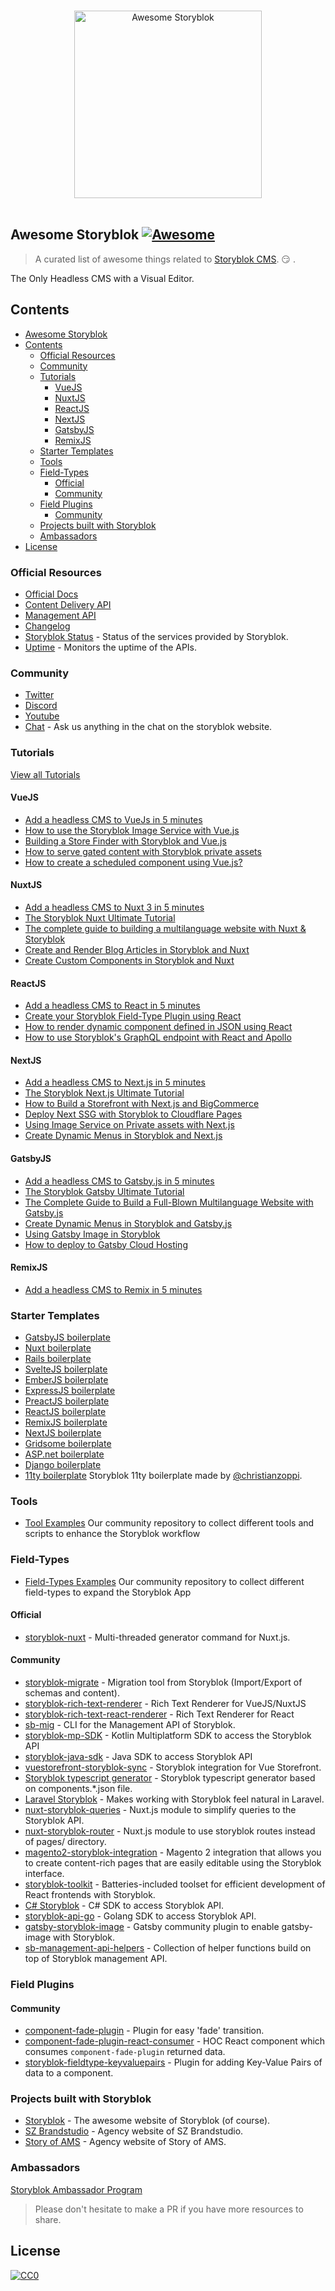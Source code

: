 <p align="center">
  <br>
  <img width="300" src="media/awesome-storyblok-logo.svg" alt="Awesome Storyblok">
  <br>
  <br>
</p>

## Awesome Storyblok [![Awesome](https://cdn.rawgit.com/sindresorhus/awesome/d7305f38d29fed78fa85652e3a63e154dd8e8829/media/badge.svg)](https://github.com/sindresorhus/awesome)

> A curated list of awesome things related to [Storyblok CMS](https://www.storyblok.com). 😏 .

The Only Headless CMS with a Visual Editor.

## Contents

- [Awesome Storyblok ](#awesome-storyblok-)
- [Contents](#contents)
  - [Official Resources](#official-resources)
  - [Community](#community)
  - [Tutorials](#tutorials)
    - [VueJS](#vuejs)
    - [NuxtJS](#nuxtjs)
    - [ReactJS](#reactjs)
    - [NextJS](#nextjs)
    - [GatsbyJS](#gatsbyjs)
    - [RemixJS](#remixjs)
  - [Starter Templates](#starter-templates)
  - [Tools](#tools)
  - [Field-Types](#field-types)
    - [Official](#official)
    - [Community](#community-1)
  - [Field Plugins](#field-plugins)
    - [Community](#community-2)
  - [Projects built with Storyblok](#projects-built-with-storyblok)
  - [Ambassadors](#ambassadors)
- [License](#license)

### Official Resources

- [Official Docs](https://www.storyblok.com/docs)
- [Content Delivery API](https://www.storyblok.com/docs/api/content-delivery)
- [Management API](https://www.storyblok.com/docs/api/management)
- [Changelog](https://www.storyblok.com/changelog)
- [Storyblok Status](https://status.storyblok.com/en/) - Status of the services provided by Storyblok.
- [Uptime](https://uptime.storyblok.com/) - Monitors the uptime of the APIs.

### Community

- [Twitter](https://twitter.com/storyblok)
- [Discord](https://discord.com/invite/WmMYYQp)
- [Youtube](https://www.youtube.com/c/storyblok-com)
- [Chat](https://www.storyblok.com) - Ask us anything in the chat on the storyblok website.

### Tutorials
[View all Tutorials](https://www.storyblok.com/tutorials)
#### VueJS

- [Add a headless CMS to VueJs in 5 minutes](https://www.storyblok.com/tp/add-a-headless-CMS-to-vuejs-in-5-minutes)
- [How to use the Storyblok Image Service with Vue.js](https://www.storyblok.com/tp/storyblok-image-service-vuejs)
- [Building a Store Finder with Storyblok and Vue.js](https://www.storyblok.com/tp/building-a-store-finder-with-storyblok-and-vue-js)
- [How to serve gated content with Storyblok private assets](https://www.storyblok.com/tp/how-to-serve-gated-content-with-storyblok-private-assets)
- [How to create a scheduled component using Vue.js?](https://www.storyblok.com/tp/how-to-create-a-scheduled-component-using-vue-js)

#### NuxtJS
- [Add a headless CMS to Nuxt 3 in 5 minutes](https://www.storyblok.com/tp/add-a-headless-CMS-to-nuxt-3-in-5-minutes)
- [The Storyblok Nuxt Ultimate Tutorial](https://www.storyblok.com/tp/storyblok-nuxt-ultimate-tutorial)
- [The complete guide to building a multilanguage website with Nuxt & Storyblok](https://www.storyblok.com/tp/nuxt-js-multilanguage-website-tutorial)
- [Create and Render Blog Articles in Storyblok and Nuxt](https://www.storyblok.com/tp/create-and-render-blog-articles-in-storyblok-and-nuxt)
- [Create Custom Components in Storyblok and Nuxt](https://www.storyblok.com/tp/create-custom-components-in-storyblok-and-nuxt)

#### ReactJS
- [Add a headless CMS to React in 5 minutes](https://www.storyblok.com/tp/headless-cms-react)
- [Create your Storyblok Field-Type Plugin using React](https://www.storyblok.com/tp/react-field-type-plugin)
- [How to render dynamic component defined in JSON using React](https://www.storyblok.com/tp/react-dynamic-component-from-json)
- [How to use Storyblok's GraphQL endpoint with React and Apollo](https://www.storyblok.com/tp/storyblok-graphql-react-apollo)

#### NextJS
- [Add a headless CMS to Next.js in 5 minutes](https://www.storyblok.com/tp/add-a-headless-cms-to-next-js-in-5-minutes)
- [The Storyblok Next.js Ultimate Tutorial](https://www.storyblok.com/tp/nextjs-headless-cms-ultimate-tutorial)
- [How to Build a Storefront with Next.js and BigCommerce](https://www.storyblok.com/tp/storefront-next-bigcommerce)
- [Deploy Next SSG with Storyblok to Cloudflare Pages](https://www.storyblok.com/tp/nextjs-cloudflare-deployment)
- [Using Image Service on Private assets with Next.js](https://www.storyblok.com/tp/image-service-private-assets)
- [Create Dynamic Menus in Storyblok and Next.js](https://www.storyblok.com/tp/create-dynamic-menus-in-storyblok-and-nextjs)

#### GatsbyJS
- [Add a headless CMS to Gatsby.js in 5 minutes](https://www.storyblok.com/tp/add-a-headless-cms-to-gatsby-5-minutes)
- [The Storyblok Gatsby Ultimate Tutorial](https://www.storyblok.com/tp/storyblok-gatsby-ultimate-tutorial)
- [The Complete Guide to Build a Full-Blown Multilanguage Website with Gatsby.js](https://www.storyblok.com/tp/gatsby-multilanguage-website-tutorial)
- [Create Dynamic Menus in Storyblok and Gatsby.js](https://www.storyblok.com/tp/create-dynamic-menus-in-storyblok-and-gatsby)
- [Using Gatsby Image in Storyblok](https://www.storyblok.com/tp/gatsby-image)
- [How to deploy to Gatsby Cloud Hosting](https://www.storyblok.com/tp/gatsby-cloud-hosting-guide)

#### RemixJS
- [Add a headless CMS to Remix in 5 minutes](https://www.storyblok.com/tp/headless-cms-remix)

### Starter Templates
- [GatsbyJS boilerplate](https://github.com/storyblok/gatsby-storyblok-boilerplate)
- [Nuxt boilerplate](https://github.com/storyblok/vue-nuxt-boilerplate)
- [Rails boilerplate](https://github.com/storyblok/rails-boilerplate)
- [SvelteJS boilerplate](https://github.com/storyblok/storyblok-svelte-boilerplate)
- [EmberJS boilerplate](https://github.com/storyblok/storyblok-ember-boilerplate)
- [ExpressJS boilerplate](https://github.com/storyblok/storyblok-express-boilerplate)
- [PreactJS boilerplate](https://github.com/storyblok/storyblok-preact-boilerplate)
- [ReactJS boilerplate](https://github.com/storyblok/storyblok-react-boilerplate)
- [RemixJS boilerplate](https://github.com/storyblok/storyblok-remix-boilerplate)
- [NextJS boilerplate](https://github.com/storyblok/react-next-boilerplate)
- [Gridsome boilerplate](https://github.com/storyblok/storyblok-gridsome-boilerplate)
- [ASP.net boilerplate](https://github.com/storyblok/asp-net-boilerplate)
- [Django boilerplate](https://github.com/storyblok/django-boilerplate)
- [11ty boilerplate](https://github.com/christianzoppi/storyblok-11ty) Storyblok 11ty boilerplate made by [@christianzoppi](https://github.com/christianzoppi).

### Tools

- [Tool Examples](https://github.com/storyblok/tool-examples) Our community repository to collect different tools and scripts to enhance the Storyblok workflow

### Field-Types

- [Field-Types Examples](https://github.com/storyblok/field-type-examples) Our community repository to collect different field-types to expand the Storyblok App 

#### Official

- [storyblok-nuxt](https://github.com/storyblok/storyblok-nuxt) - Multi-threaded generator command for Nuxt.js.

#### Community

- [storyblok-migrate](https://github.com/maoberlehner/storyblok-migrate) - Migration tool from Storyblok (Import/Export of schemas and content).
- [storyblok-rich-text-renderer](https://github.com/MarvinRudolph/storyblok-rich-text-renderer) - Rich Text Renderer for VueJS/NuxtJS
- [storyblok-rich-text-react-renderer](https://github.com/claus/storyblok-rich-text-react-renderer) - Rich Text Renderer for React
- [sb-mig](https://github.com/marckraw/sb-mig) - CLI for the Management API of Storyblok.
- [storyblok-mp-SDK](https://github.com/mikepenz/storyblok-mp-SDK) - Kotlin Multiplatform SDK to access the Storyblok API
- [storyblok-java-sdk](https://github.com/geilix10/storyblok-java-sdk) - Java SDK to access Storyblok API
- [vuestorefront-storyblok-sync](https://github.com/kodbruket/vsf-storyblok-sync) - Storyblok integration for Vue Storefront.
- [Storyblok typescript generator](https://gist.github.com/dohomi/cf5e3b783b695d91af6c8fb3ffcbcee0) - Storyblok typescript generator based on components.*.json file.
- [Laravel Storyblok](https://github.com/RicLeP/laravel-storyblok) - Makes working with Storyblok feel natural in Laravel.
- [nuxt-storyblok-queries](https://github.com/wearewondrous/nuxt-storyblok-queries) - Nuxt.js module to simplify queries to the Storyblok API.
- [nuxt-storyblok-router](https://github.com/wearewondrous/nuxt-storyblok-router) - Nuxt.js module to use storyblok routes instead of pages/ directory.
- [magento2-storyblok-integration](https://github.com/Media-Lounge/magento2-storyblok-integration/) - Magento 2 integration that allows you to create content-rich pages that are easily editable using the Storyblok interface.
- [storyblok-toolkit](https://github.com/storyofams/storyblok-toolkit) - Batteries-included toolset for efficient development of React frontends with Storyblok.
- [C# Storyblok](https://github.com/adliance/Storyblok) - C# SDK to access Storyblok API.
- [storyblok-api-go](https://github.com/teamexos/storyblok-api-go) - Golang SDK to access Storyblok API.
- [gatsby-storyblok-image](https://github.com/bejamas/gatsby-storyblok-image) - Gatsby community plugin to enable gatsby-image with Storyblok.
- [sb-management-api-helpers](https://github.com/Dawntraoz-Storyblok/sb-management-api-helpers) - Collection of helper functions build on top of Storyblok management API.

### Field Plugins

#### Community

- [component-fade-plugin](https://github.com/storyblok-extended/component-fade-plugin) - Plugin for easy 'fade' transition.
- [component-fade-plugin-react-consumer](https://github.com/storyblok-extended/component-fade-plugin-react-consumer) - HOC React component which consumes `component-fade-plugin` returned data.
- [storyblok-fieldtype-keyvaluepairs](https://github.com/apstechlead/storyblok-fieldtype-keyvaluepairs) - Plugin for adding Key-Value Pairs of data to a component.

### Projects built with Storyblok

- [Storyblok](https://www.storyblok.com) - The awesome website of Storyblok (of course).
- [SZ Brandstudio](https://www.sz-brandstudio.de/de/) - Agency website of SZ Brandstudio.
- [Story of AMS](https://storyofams.com) - Agency website of Story of AMS.

### Ambassadors
[Storyblok Ambassador Program](https://www.storyblok.com/ambassadors)

> Please don't hesitate to make a PR if you have more resources to share.

## License

[![CC0](https://mirrors.creativecommons.org/presskit/buttons/88x31/svg/cc-zero.svg)](https://creativecommons.org/publicdomain/zero/1.0/)
